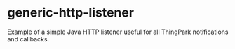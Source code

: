 # generic-http-listener
Example of a simple Java HTTP listener useful for all ThingPark notifications and callbacks.
